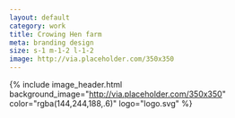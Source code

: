 ```yaml
---
layout: default
category: work
title: Crowing Hen farm
meta: branding design
size: s-1 m-1-2 l-1-2
image: http://via.placeholder.com/350x350
---
```


{% include image_header.html background_image="http://via.placeholder.com/350x350" color="rgba(144,244,188,.6)" logo="logo.svg" %}